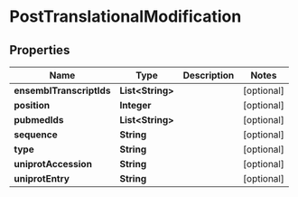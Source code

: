 

# PostTranslationalModification


## Properties

| Name | Type | Description | Notes |
|------------ | ------------- | ------------- | -------------|
|**ensemblTranscriptIds** | **List&lt;String&gt;** |  |  [optional] |
|**position** | **Integer** |  |  [optional] |
|**pubmedIds** | **List&lt;String&gt;** |  |  [optional] |
|**sequence** | **String** |  |  [optional] |
|**type** | **String** |  |  [optional] |
|**uniprotAccession** | **String** |  |  [optional] |
|**uniprotEntry** | **String** |  |  [optional] |



